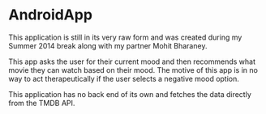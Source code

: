 AndroidApp
==========
This application is still in its very raw form and was created during my Summer 2014 break along with my partner Mohit Bharaney. 

This app asks the user for their current mood and then recommends what movie they can watch based on their mood. The motive of this app is in no way to act therapeutically if the user selects a negative mood option. 

This application has no back end of its own and fetches the data directly from the TMDB API. 
